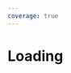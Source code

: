 ```yaml
---
coverage: true
---
```


# Loading

<LiveEditor sourceCodePath="../../../example/loading/index.tsx"></LiveEditor>
